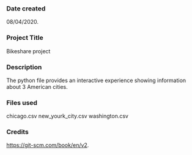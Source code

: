 ### Date created
08/04/2020.

### Project Title
Bikeshare project

### Description
The python file provides an interactive experience showing information about 3 American cities.

### Files used
chicago.csv
new_yourk_city.csv
washington.csv

### Credits
https://git-scm.com/book/en/v2.

